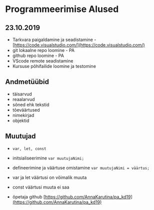 # Programmeerimise Alused
## 23.10.2019
* Tarkvara paigaldamine ja seadistamine - [https://code.visualstudio.com/](https://code.visualstudio.com/)
* git lokaalne repo loomine - PA
* github repo loomine - PA
* VScode remote seadistamine
* Kursuse põhifailide loomine ja testomine
## Andmetüübid
* täisarvud
* reaalarvud
* sõned ehk tekstid
* tõeväärtused
* nimekirjad
* objektid
## Muutujad
* ```var, let, const```
* initsialiseerimine
```var muutujaNimi;```
* defineerimine ja väärtuse omistamine
```var muutujaNimi = väärtus;```
* var ja let väärtusi on võimalik muuta
* const väärtusi muuta ei saa



* õpetaja github [https://github.com/AnnaKarutina/pa_kd19](https://github.com/AnnaKarutina/pa_kd19)